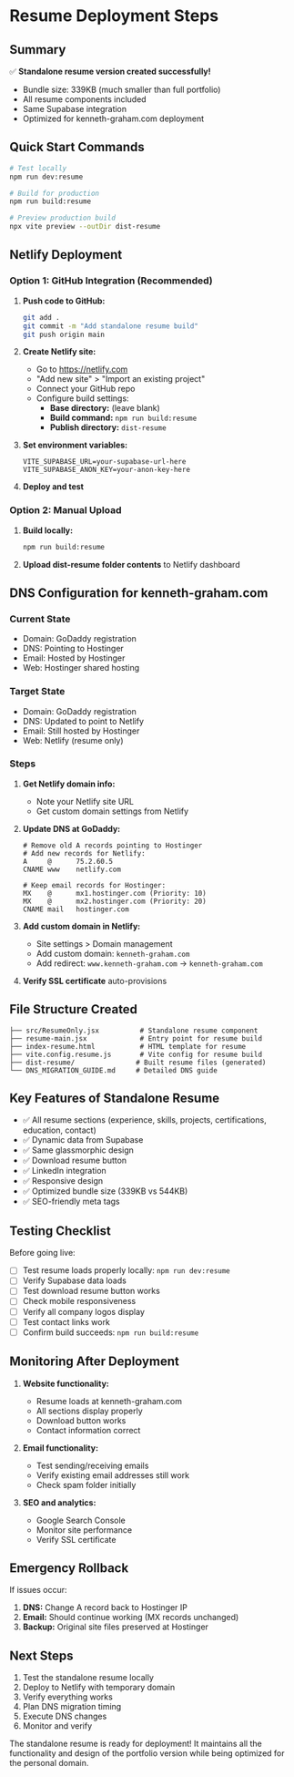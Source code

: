 # Resume Deployment Steps

## Summary
✅ **Standalone resume version created successfully!**
- Bundle size: 339KB (much smaller than full portfolio)
- All resume components included
- Same Supabase integration
- Optimized for kenneth-graham.com deployment

## Quick Start Commands

```bash
# Test locally
npm run dev:resume

# Build for production 
npm run build:resume

# Preview production build
npx vite preview --outDir dist-resume
```

## Netlify Deployment

### Option 1: GitHub Integration (Recommended)

1. **Push code to GitHub:**
   ```bash
   git add .
   git commit -m "Add standalone resume build"
   git push origin main
   ```

2. **Create Netlify site:**
   - Go to https://netlify.com
   - "Add new site" > "Import an existing project"
   - Connect your GitHub repo
   - Configure build settings:
     - **Base directory:** (leave blank)
     - **Build command:** `npm run build:resume`
     - **Publish directory:** `dist-resume`

3. **Set environment variables:**
   ```
   VITE_SUPABASE_URL=your-supabase-url-here
   VITE_SUPABASE_ANON_KEY=your-anon-key-here
   ```

4. **Deploy and test**

### Option 2: Manual Upload

1. **Build locally:**
   ```bash
   npm run build:resume
   ```

2. **Upload dist-resume folder contents** to Netlify dashboard

## DNS Configuration for kenneth-graham.com

### Current State
- Domain: GoDaddy registration
- DNS: Pointing to Hostinger
- Email: Hosted by Hostinger  
- Web: Hostinger shared hosting

### Target State  
- Domain: GoDaddy registration
- DNS: Updated to point to Netlify
- Email: Still hosted by Hostinger
- Web: Netlify (resume only)

### Steps

1. **Get Netlify domain info:**
   - Note your Netlify site URL
   - Get custom domain settings from Netlify

2. **Update DNS at GoDaddy:**
   ```
   # Remove old A records pointing to Hostinger
   # Add new records for Netlify:
   A     @      75.2.60.5
   CNAME www    netlify.com
   
   # Keep email records for Hostinger:
   MX    @      mx1.hostinger.com (Priority: 10)
   MX    @      mx2.hostinger.com (Priority: 20)
   CNAME mail   hostinger.com
   ```

3. **Add custom domain in Netlify:**
   - Site settings > Domain management
   - Add custom domain: `kenneth-graham.com`
   - Add redirect: `www.kenneth-graham.com` → `kenneth-graham.com`

4. **Verify SSL certificate** auto-provisions

## File Structure Created

```
├── src/ResumeOnly.jsx          # Standalone resume component
├── resume-main.jsx             # Entry point for resume build
├── index-resume.html           # HTML template for resume
├── vite.config.resume.js       # Vite config for resume build
├── dist-resume/               # Built resume files (generated)
└── DNS_MIGRATION_GUIDE.md     # Detailed DNS guide
```

## Key Features of Standalone Resume

- ✅ All resume sections (experience, skills, projects, certifications, education, contact)
- ✅ Dynamic data from Supabase
- ✅ Same glassmorphic design
- ✅ Download resume button
- ✅ LinkedIn integration
- ✅ Responsive design
- ✅ Optimized bundle size (339KB vs 544KB)
- ✅ SEO-friendly meta tags

## Testing Checklist

Before going live:
- [ ] Test resume loads properly locally: `npm run dev:resume`
- [ ] Verify Supabase data loads
- [ ] Test download resume button works  
- [ ] Check mobile responsiveness
- [ ] Verify all company logos display
- [ ] Test contact links work
- [ ] Confirm build succeeds: `npm run build:resume`

## Monitoring After Deployment

1. **Website functionality:**
   - Resume loads at kenneth-graham.com
   - All sections display properly
   - Download button works
   - Contact information correct

2. **Email functionality:**
   - Test sending/receiving emails
   - Verify existing email addresses still work
   - Check spam folder initially

3. **SEO and analytics:**
   - Google Search Console
   - Monitor site performance
   - Verify SSL certificate

## Emergency Rollback

If issues occur:
1. **DNS:** Change A record back to Hostinger IP
2. **Email:** Should continue working (MX records unchanged)  
3. **Backup:** Original site files preserved at Hostinger

## Next Steps

1. Test the standalone resume locally
2. Deploy to Netlify with temporary domain
3. Verify everything works
4. Plan DNS migration timing
5. Execute DNS changes
6. Monitor and verify

The standalone resume is ready for deployment! It maintains all the functionality and design of the portfolio version while being optimized for the personal domain.